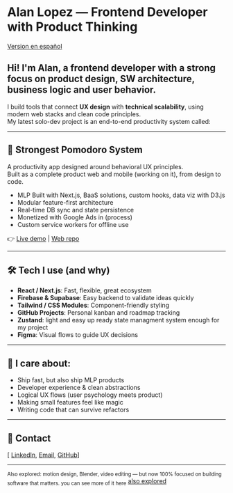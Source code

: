 # Alan Lopez — Frontend Developer with Product Thinking

[Version en español](./README.es.md)

## Hi! I'm Alan, a frontend developer with a strong focus on product design, SW architecture, business logic and user behavior.

I build tools that connect **UX design** with **technical scalability**, using modern web stacks and clean code principles.  
My latest solo-dev project is an end-to-end productivity system called:

---

## 🚀 Strongest Pomodoro System

A productivity app designed around behavioral UX principles.  
Built as a complete product web and mobile (working on it), from design to code.

- MLP Built with Next.js, BaaS solutions, custom hooks, data viz with D3.js
- Modular feature-first architecture
- Real-time DB sync and state persistence
- Monetized with Google Ads in (process)
- Custom service workers for offline use

👉 [Live demo](https://strongest-pomodoro.vercel.app/) | [Web repo](https://github.com/AlanLopRey/strongest-pomodoro-web)

---

## 🛠️ Tech I use (and why)

- **React / Next.js**: Fast, flexible, great ecosystem
- **Firebase & Supabase**: Easy backend to validate ideas quickly
- **Tailwind / CSS Modules**: Component-friendly styling
- **GitHub Projects**: Personal kanban and roadmap tracking
- **Zustand**: light and easy up ready state managment system enough for my project
- **Figma**: Visual flows to guide UX decisions

---

## 🧠 I care about:

- Ship fast, but also ship MLP products
- Developer experience & clean abstractions
- Logical UX flows (user psychology meets product)
- Making small features feel like magic
- Writing code that can survive refactors

---

## 💬 Contact

[ [LinkedIn](https://www.linkedin.com/in/alan-lopez-frontend-developer/), [Email](mailto:alan_lopezrey9822@outlook.com), [GitHub](https://github.com/AlanLopRey)]

---

<sub>Also explored: motion design, Blender, video editing — but now 100% focused on building software that matters. you can see more of it here</sub>
[also explored](./also_explored/also_explored.md)
